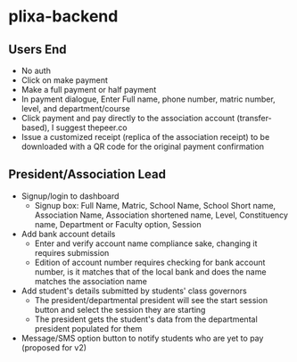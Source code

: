 # plixa-backend

## Users End
-  No auth
-  Click on make payment
-  Make a full payment or half payment
-  In payment dialogue, Enter Full name, phone number, matric number, level, and department/course
-  Click payment and pay directly to the association account (transfer-based), I suggest thepeer.co
-  Issue a customized receipt (replica of the association receipt) to be downloaded with a QR code for the original payment confirmation

## President/Association Lead

- Signup/login to dashboard
     - Signup box: Full Name, Matric, School Name, School Short name, Association Name, Association shortened name, Level, Constituency name, Department or Faculty option, Session
- Add bank account details
     - Enter and verify account name compliance sake, changing it requires submission
     - Edition of account number requires checking for bank account number, is it matches that of the local bank and does the name matches the association name
- Add student's details submitted by students' class governors
     - The president/departmental president will see the start session button and select the session they are starting
     - The president gets the student's data from the departmental president populated for them
- Message/SMS option button to notify students who are yet to pay (proposed for v2)
